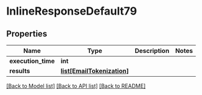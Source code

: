 # InlineResponseDefault79

## Properties
Name | Type | Description | Notes
------------ | ------------- | ------------- | -------------
**execution_time** | **int** |  | 
**results** | [**list[EmailTokenization]**](EmailTokenization.md) |  | 

[[Back to Model list]](../README.md#documentation-for-models) [[Back to API list]](../README.md#documentation-for-api-endpoints) [[Back to README]](../README.md)


